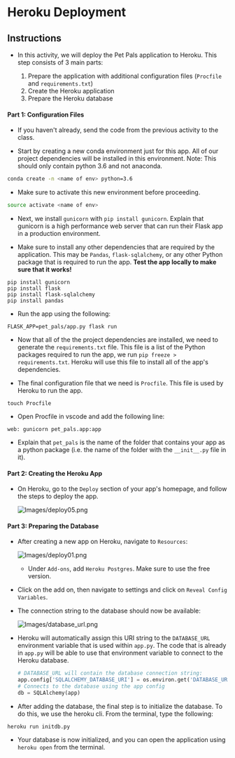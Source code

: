 # Heroku Deployment

## Instructions

* In this activity, we will deploy the Pet Pals application to Heroku. This step consists of 3 main parts:

  1. Prepare the application with additional configuration files (`Procfile` and `requirements.txt`)
  2. Create the Heroku application
  3. Prepare the Heroku database

#### Part 1: Configuration Files

* If you haven't already, send the code from the previous activity to the class.

* Start by creating a new conda environment just for this app. All of our project dependencies will be installed in this environment. Note: This should only contain python 3.6 and not anaconda.

```sh
conda create -n <name of env> python=3.6
```

* Make sure to activate this new environment before proceeding.

```sh
source activate <name of env> 
```

* Next, we install `gunicorn` with `pip install gunicorn`. Explain that gunicorn is a high performance web server that can run their Flask app in a production environment.


* Make sure to install any other dependencies that are required by the application. This may be `Pandas`, `flask-sqlalchemy`, or any other Python package that is required to run the app. **Test the app locally to make sure that it works!**


```
pip install gunicorn
pip install flask
pip install flask-sqlalchemy
pip install pandas
```

* Run the app using the following:

```
FLASK_APP=pet_pals/app.py flask run
```

* Now that all of the the project dependencies are installed, we need to generate the `requirements.txt` file. This file is a list of the Python packages required to run the app, we run `pip freeze > requirements.txt`. Heroku will use this file to install all of the app's dependencies.

* The final configuration file that we need is `Procfile`. This file is used by Heroku to run the app.


```
touch Procfile
```

* Open Procfile in vscode and add the following line:


```
web: gunicorn pet_pals.app:app
```

* Explain that `pet_pals` is the name of the folder that contains your app as a python package (i.e. the name of the folder with the `__init__.py` file in it).

#### Part 2: Creating the Heroku App

* On Heroku, go to the `Deploy` section of your app's homepage, and follow the steps to deploy the app.

  ![Images/deploy05.png](Images/deploy05.png)

#### Part 3: Preparing the Database

* After creating a new app on Heroku, navigate to `Resources`:

  ![Images/deploy01.png](Images/deploy01.png)

  * Under `Add-ons`, add `Heroku Postgres`. Make sure to use the free version.

* Click on the add on, then navigate to settings and click on `Reveal Config Variables`.

* The connection string to the database should now be available:

  ![Images/database_url.png](Images/database_url.png)

* Heroku will automatically assign this URI string to the `DATABASE_URL` environment variable that is used within `app.py`. The code that is already in `app.py` will be able to use that environment variable to connect to the Heroku database.

  ```python
  # DATABASE_URL will contain the database connection string:
  app.config['SQLALCHEMY_DATABASE_URI'] = os.environ.get('DATABASE_URL', '')
  # Connects to the database using the app config
  db = SQLAlchemy(app)
  ```

* After adding the database, the final step is to initialize the database. To do this, we use the heroku cli. From the terminal, type the following:


```
heroku run initdb.py
```

* Your database is now initialized, and you can open the application using `heroku open` from the terminal.
